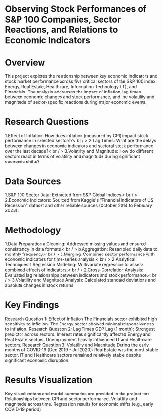 # Observing Stock Performances of S&P 100 Companies, Sector Reactions, and Relations to Economic Indicators
# Overview
This project explores the relationship between key economic indicators and stock market performance across five critical sectors of the S&P 100 index: Energy, Real Estate, Healthcare, Information Technology (IT), and Financials. The analysis addresses the impact of inflation, lag times between economic changes and stock performance, and the volatility and magnitude of sector-specific reactions during major economic events.

# Research Questions
1.Effect of Inflation: How does inflation (measured by CPI) impact stock performance in selected sectors?< br / >
2.Lag Times: What are the delays between changes in economic indicators and sectoral stock performance over the last decade?< br / >
3.Volatility and Magnitude: How do different sectors react in terms of volatility and magnitude during significant economic shifts?

# Data Sources
1.S&P 100 Sector Data: Extracted from S&P Global Indices.< br / >
2.Economic Indicators: Sourced from Kaggle's "Financial Indicators of US Recession" dataset and other reliable sources (October 2014 to February 2023).

# Methodology
1.Data Preparation
a.Cleaning: Addressed missing values and ensured consistency in data formats.< br / >
b.Aggregation: Resampled daily data to monthly frequency.< br / >
c.Merging: Combined sector performance with economic indicators for time-series analysis.< br / >
2.Analytical Techniques
1.Regression Modeling: Multivariate regression to assess combined effects of indicators.< br / >
2.Cross-Correlation Analysis: Evaluated lag relationships between indicators and stock performance.< br / >
3.Volatility and Magnitude Analysis: Calculated standard deviations and absolute changes in stock returns.
# Key Findings
Research Question 1: Effect of Inflation
The Financials sector exhibited high sensitivity to inflation.
The Energy sector showed minimal responsiveness to inflation.
Research Question 2: Lag Times
GDP Lag (1 month): Strongest predictor across sectors.
Interest rates significantly affected Energy and Real Estate sectors.
Unemployment heavily influenced IT and Healthcare sectors.
Research Question 3: Volatility and Magnitude
During the early months of COVID-19 (Dec 2019 - Jul 2020):
Real Estate was the most stable sector.
IT and Healthcare sectors remained relatively stable despite significant economic disruption.
# Results Visualization
Key visualizations and model summaries are provided in the project for:
Relationships between CPI and sector performance.
Volatility and magnitude across time.
Regression results for economic shifts (e.g., early COVID-19 period).

